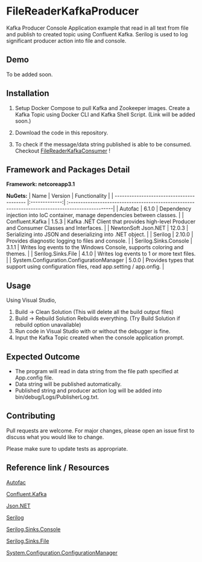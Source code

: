 # FileReaderKafkaProducer

Kafka Producer Console Application example that read in all text from file and publish to created topic using Confluent Kafka. Serilog is used to log significant producer action into file and console. 

## Demo

To be added soon.

## Installation
1. Setup Docker Compose to pull Kafka and Zookeeper images. Create a Kafka Topic using Docker CLI and Kafka Shell Script. (Link will be added soon.)

2. Download the code in this repository. 

3. To check if the message/data string published is able to be consumed. Checkout [FileReaderKafkaConsumer](https://github.com/MaybelOMW/FileReaderKafkaConsumer) !

## Framework and Packages Detail
**Framework: netcoreapp3.1** 

**NuGets:**
| Name                                      | Version       | Functionality                                                                                    |
| ----------------------------------------- |:-------------:| :------------------------------------------------------------------------------------------------|
| Autofac                                   | 6.1.0         | Dependency injection into IoC container, manage dependencies between classes.                    |
| Confluent.Kafka                           | 1.5.3         | Kafka .NET Client that provides high-level Producer and Consumer Classes and Interfaces.         |
| NewtonSoft Json.NET                       | 12.0.3        | Serializing into JSON and deserializing into .NET object.                                        |
| Serilog                                   | 2.10.0        | Provides diagnostic logging to files and console.                                                |
| Serilog.Sinks.Console                     | 3.1.1         | Writes log events to the Windows Console, supports coloring and themes.                          |
| Serilog.Sinks.File                        | 4.1.0         | Writes log events to 1 or more text files.                                                       |
| System.Configuration.ConfigurationManager | 5.0.0         | Provides types that support using configuration files, read app.setting / app.onfig.             |

## Usage
Using Visual Studio,
1. Build -> Clean Solution (This will delete all the build output files)
2. Build -> Rebuild Solution Rebuilds everything. (Try Build Solution if rebuild option unavailable)
3. Run code in Visual Studio with or without the debugger is fine.
4. Input the Kafka Topic created when the console application prompt.

## Expected Outcome
- The program will read in data string from the file path specified at App.config file.
- Data string will be published automatically.
- Published string and producer action log will be added into bin/debug/Logs/PublisherLog.txt.

## Contributing
Pull requests are welcome. For major changes, please open an issue first to discuss what you would like to change.

Please make sure to update tests as appropriate.

## Reference link / Resources
[Autofac](https://github.com/autofac/Autofac#get-started)

[Confluent.Kafka](https://docs.confluent.io/clients-confluent-kafka-dotnet/current/index.html)

[Json.NET](https://www.newtonsoft.com/json/help/html/SerializingJSON.htm)

[Serilog](https://serilog.net/)

[Serilog.Sinks.Console](https://github.com/serilog/serilog-sinks-console#getting-started)

[Serilog.Sinks.File](https://github.com/serilog/serilog-sinks-file#getting-started)

[System.Configuration.ConfigurationManager](https://www.nuget.org/packages/system.configuration.configurationmanager/)
